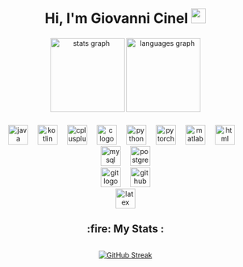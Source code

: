 <h1 align="center"> Hi, I'm Giovanni Cinel <img src="https://media.giphy.com/media/hvRJCLFzcasrR4ia7z/giphy.gif" width="30px"/> </h1>

###

<div align="center">
  <img src="https://github-readme-stats.vercel.app/api?username=GiovanniCinel&hide_title=false&hide_rank=false&show_icons=true&include_all_commits=true&count_private=true&disable_animations=false&theme=github_dark&locale=en&hide_border=false" height="150" alt="stats graph"  />
  <img src="https://github-readme-stats.vercel.app/api/top-langs?username=GiovanniCinel&locale=en&hide_title=false&layout=compact&card_width=320&langs_count=6&theme=github_dark&hide_border=false&hide=jupyter%20%notebook,tex" height="150" alt="languages graph"  />
</div>

###

<div align="center">
  <img src="https://cdn.jsdelivr.net/gh/devicons/devicon/icons/java/java-original.svg" height="40" alt="java logo"  />
  <img width="12" />
  <img src="https://cdn.jsdelivr.net/gh/devicons/devicon/icons/kotlin/kotlin-original.svg" height="40" alt="kotlin logo"  />
  <img width="12" />
  <img src="https://cdn.jsdelivr.net/gh/devicons/devicon/icons/cplusplus/cplusplus-original.svg" height="40" alt="cplusplus logo"  />
  <img width="12" />
  <img src="https://cdn.jsdelivr.net/gh/devicons/devicon/icons/c/c-original.svg" height="40" alt="c logo"  />
  <img width="12" />
  <img src="https://cdn.jsdelivr.net/gh/devicons/devicon/icons/python/python-original.svg" height="40" alt="python logo"  />
  <img width="12" />
  <img src="https://cdn.jsdelivr.net/gh/devicons/devicon/icons/pytorch/pytorch-original.svg" height="40" alt="pytorch logo"  />
  <img width="12" />
  <img src="https://cdn.jsdelivr.net/gh/devicons/devicon/icons/matlab/matlab-original.svg" height="40" alt="matlab logo"  />
  <img width="12" />
  <img src="https://cdn.jsdelivr.net/gh/devicons/devicon/icons/html5/html5-original.svg" height="40" alt="html logo"  />
  <img width="12" />
  <!-- <img src="https://cdn.jsdelivr.net/gh/devicons/devicon/icons/armv/armv-original.svg" height="40" alt="arm logo" /> -->
</div>

<div align="center">
  <img src="https://cdn.jsdelivr.net/gh/devicons/devicon/icons/mysql/mysql-original.svg" height="40" alt="mysql logo"  />
  <img width="12" />
  <img src="https://cdn.jsdelivr.net/gh/devicons/devicon/icons/postgresql/postgresql-original.svg" height="40" alt="postgresql logo"  />
</div>

<div align="center">
  <img src="https://skillicons.dev/icons?i=git" height="40" alt="git logo"  />
  <img width="12" />
  <img src="https://skillicons.dev/icons?i=github" height="40" alt="github logo"  />
</div>

<div align="center">
  <img src="https://skillicons.dev/icons?i=latex" height="40" alt="latex logo"  />
</div>


<h2 align= "center">
  :fire: My Stats :
</h2>
<div align = "center">
  <img src="https://komarev.com/ghpvc/?username=GiovanniCinel&style=flat-square&color=blue" alt=""/>
  
  [![GitHub Streak](http://github-readme-streak-stats.herokuapp.com?user=GiovanniCinel&theme=dark&background=000000)](https://git.io/streak-stats)
</div>


